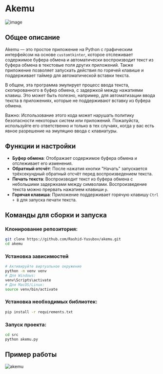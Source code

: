# Akemu

![image](https://github.com/user-attachments/assets/a92d0d72-326f-44c9-817f-39cd0b398524)

## Общее описание
Akemu — это простое приложение на Python с графическим интерфейсом на основе `customtkinter`, которое отслеживает содержимое буфера обмена и автоматически воспроизводит текст из буфера обмена в текстовые поля других приложений. Также приложение позволяет запускать действия по горячей клавише и поддерживает таймер для автоматической вставки текста.

В общем, эта программа эмулирует процесс ввода текста, скопированного в буфер обмена, с задержкой между нажатиями клавиш. Это может быть полезно, например, для автоматизации ввода текста в приложениях, которые не поддерживают вставку из буфера обмена.

Важно: Использование этого кода может нарушать политику безопасности некоторых систем или приложений. Пожалуйста, используйте его ответственно и только в тех случаях, когда у вас есть явное разрешение на эмуляцию ввода с клавиатуры.

## Функции и настройки

- **Буфер обмена**: Отображает содержимое буфера обмена и отслеживает его изменения.
- **Обратный отсчёт**: После нажатия кнопки "Начать" запускается трёхсекундный обратный отсчёт перед воспроизведением текста.
- **Печать текста**: Воспроизводит текст из буфера обмена с небольшими задержками между символами. Воспроизведение текста можно прервать нажатием клавиши `p`.
- **Горячая клавиша**: Приложение поддерживает горячую клавишу `Ctrl + B` для запуска печати текста.
  
## Команды для сборки и запуска

### Клонирование репозитория:

```bash
git clone https://github.com/Rashid-Yusubov/akemu.git
cd akemu
```

### Установка зависимостей 

```bash
# Активируйте виртуальное окружение
python -m venv venv
# Для Windows:
venv\Scripts\activate
# Для MacOS/Linux:
source venv/bin/activate
```

### Установка необходимых библиотек:

```bash
pip install -r requirements.txt
```

### Запуск проекта:
```bash
cd src
python akemu.py
```

## Пример работы

![akemu](https://github.com/user-attachments/assets/3fc2fbe5-493a-44f3-b249-51bf61f8cba4)
